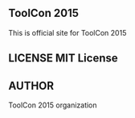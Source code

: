 ## ToolCon 2015

This is official site for ToolCon 2015

## LICENSE MIT License

## AUTHOR
ToolCon 2015 organization
